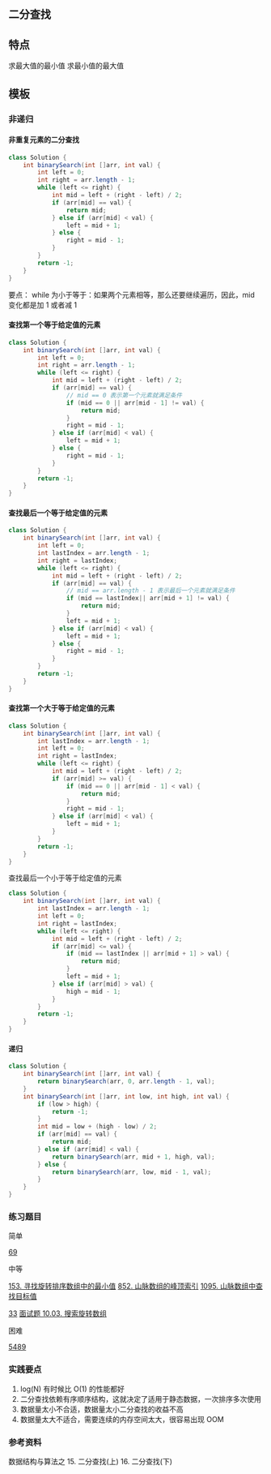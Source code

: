 
## 二分查找

## 特点

求最大值的最小值
求最小值的最大值

## 模板


### 非递归

#### 非重复元素的二分查找

```java
class Solution {
    int binarySearch(int []arr, int val) {
        int left = 0;
        int right = arr.length - 1;
        while (left <= right) {
            int mid = left + (right - left) / 2;
            if (arr[mid] == val) {
                return mid;
            } else if (arr[mid] < val) {
                left = mid + 1;
            } else {
                right = mid - 1;
            }
        }
        return -1;
    }
}
```

要点：
while 为小于等于：如果两个元素相等，那么还要继续遍历，因此，mid 变化都是加 1 或者减 1

#### 查找第一个等于给定值的元素

```java
class Solution {
    int binarySearch(int []arr, int val) {
        int left = 0;
        int right = arr.length - 1;
        while (left <= right) {
            int mid = left + (right - left) / 2;
            if (arr[mid] == val) {
                // mid == 0 表示第一个元素就满足条件
                if (mid == 0 || arr[mid - 1] != val) {
                    return mid;
                }
                right = mid - 1;
            } else if (arr[mid] < val) {
                left = mid + 1;
            } else {
                right = mid - 1;
            }
        }
        return -1;
    }
}
```

#### 查找最后一个等于给定值的元素

```java
class Solution {
    int binarySearch(int []arr, int val) {
        int left = 0;
        int lastIndex = arr.length - 1;
        int right = lastIndex;
        while (left <= right) {
            int mid = left + (right - left) / 2;
            if (arr[mid] == val) {
                // mid == arr.length - 1 表示最后一个元素就满足条件
                if (mid == lastIndex|| arr[mid + 1] != val) {
                    return mid;
                }
                left = mid + 1;
            } else if (arr[mid] < val) {
                left = mid + 1;
            } else {
                right = mid - 1;
            }
        }
        return -1;
    }
}
```

#### 查找第一个大于等于给定值的元素

```java
class Solution {
    int binarySearch(int []arr, int val) {
        int lastIndex = arr.length - 1;
        int left = 0;
        int right = lastIndex;
        while (left <= right) {
            int mid = left + (right - left) / 2;
            if (arr[mid] >= val) {
                if (mid == 0 || arr[mid - 1] < val) {
                    return mid;
                }
                right = mid - 1;
            } else if (arr[mid] < val) {
                left = mid + 1;
            }
        }
        return -1;
    }
}
```

查找最后一个小于等于给定值的元素

```java
class Solution {
    int binarySearch(int []arr, int val) {
        int lastIndex = arr.length - 1;
        int left = 0;
        int right = lastIndex;
        while (left <= right) {
            int mid = left + (right - left) / 2;
            if (arr[mid] <= val) {
                if (mid == lastIndex || arr[mid + 1] > val) {
                    return mid;
                }
                left = mid + 1;
            } else if (arr[mid] > val) {
                high = mid - 1;
            }
        }
        return -1;
    }
}
```


#### 递归

```java
class Solution {
    int binarySearch(int []arr, int val) {
        return binarySearch(arr, 0, arr.length - 1, val);
    }
    int binarySearch(int []arr, int low, int high, int val) {
        if (low > high) {
            return -1;
        }
        int mid = low + (high - low) / 2;
        if (arr[mid] == val) {
            return mid;
        } else if (arr[mid] < val) {
            return binarySearch(arr, mid + 1, high, val);
        } else {
            return binarySearch(arr, low, mid - 1, val);
        }
    }
}
```

### 练习题目

简单

[69](https://leetcode-cn.com/problems/sqrtx/)

中等

[153. 寻找旋转排序数组中的最小值](https://leetcode-cn.com/problems/find-minimum-in-rotated-sorted-array/)
[852. 山脉数组的峰顶索引](https://leetcode-cn.com/problems/peak-index-in-a-mountain-array/)
[1095. 山脉数组中查找目标值](https://leetcode-cn.com/problems/find-in-mountain-array/)

[33](https://leetcode-cn.com/problems/search-in-rotated-sorted-array/)
[面试题 10.03. 搜索旋转数组](https://leetcode-cn.com/problems/search-rotate-array-lcci/)

困难

[5489](https://leetcode-cn.com/problems/magnetic-force-between-two-balls/)


### 实践要点

1. log(N) 有时候比 O(1) 的性能都好
2. 二分查找依赖有序顺序结构，这就决定了适用于静态数据，一次排序多次使用
3. 数据量太小不合适，数据量太小二分查找的收益不高
4. 数据量太大不适合，需要连续的内存空间太大，很容易出现 OOM

### 参考资料

数据结构与算法之
15. 二分查找(上)
16. 二分查找(下)


